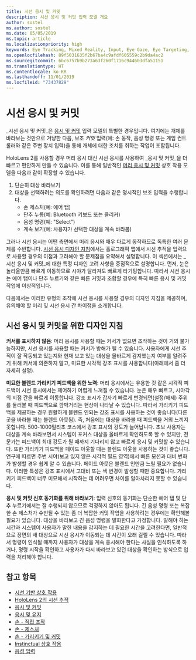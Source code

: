 ```yaml
---
title: 시선 응시 및 커밋
description: 시선 응시 및 커밋 입력 모델 개요
author: sostel
ms.author: sostel
ms.date: 05/05/2019
ms.topic: article
ms.localizationpriority: high
keywords: Eye Tracking, Mixed Reality, Input, Eye Gaze, Eye Targeting, HoloLens 2, Eye-based Selection
ms.openlocfilehash: 89f5031635f2b67ba4c9afdf605559c2b9da4ac2
ms.sourcegitcommit: 6bc6757b9b273a63f260f1716c944603dfa51151
ms.translationtype: HT
ms.contentlocale: ko-KR
ms.lasthandoff: 11/01/2019
ms.locfileid: "73437829"
---
```

# <a name="eye-gaze-and-commit"></a>시선 응시 및 커밋
_시선 응시 및 커밋_은 [응시 및 커밋](gaze-and-commit.md) 입력 모델의 특별한 경우입니다. 여기에는 개체를 바라보는 것만으로 겨냥한 다음, 보조 _커밋_ 입력(예: 손 동작, 음성 명령 또는 게임 컨트롤러와 같은 주변 장치 입력)을 통해 개체에 대한 조치를 취하는 작업이 포함됩니다. 

HoloLens 2를 사용할 경우 머리 응시 대신 시선 응시를 사용하여 _응시 및 커밋_을 더 빠르고 편안하게 만들 수 있습니다. 이를 통해 일반적인 [머리 응시 및 커밋](gaze-and-commit.md) 상호 작용 모델을 다음과 같이 확장할 수 있습니다. 
1. 단순히 대상 바라보기 
2. 대상을 선택하려는 의도를 확인하려면 다음과 같은 명시적인 보조 입력을 수행합니다.  
   - 손 제스처(예: 에어 탭)
   - 단추 누름(예: Bluetooth 키보드 또는 클리커)
   - 음성 명령(예: "Select")
   - 계속 보기(예: 사용자가 선택한 대상을 계속 바라봄)

그러나 시선 응시는 어떤 측면에서 머리 응시와 매우 다르게 동작하므로 독특한 여러 문제를 수반합니다. [시선 응시 디자인 지침](eye-tracking.md)에서는 홀로그래픽 앱에서 시선 추적을 입력으로 사용할 경우의 이점과 고려해야 할 문제점을 요약해서 설명합니다. 이 섹션에서는 _시선 응시 및 커밋_에 대한 특정 디자인 고려 사항을 중점적으로 설명합니다.
먼저, 눈은 놀라울만큼 빠르게 이동하므로 시야가 달라져도 빠르게 타기팅합니다. 따라서 시선 응시는 에어 탭이나 단추 누르기와 같은 빠른 커밋과 조합할 경우에 특히 빠른 응시 및 커밋 작업에 이상적입니다.
   
다음에서는 이러한 유형의 조작에 시선 응시를 사용할 경우의 디자인 지침을 제공하며, 유의해야 할 머리 및 시선 응시 간 차이점을 소개합니다.

## <a name="design-guidelines-for-eye-gaze-and-commit"></a>시선 응시 및 커밋을 위한 디자인 지침

**커서를 표시하지 않음**: 머리 응시를 사용할 때는 커서가 없으면 조작하는 것이 거의 불가능하지만, 시선 응시를 사용할 때는 커서가 방해가 될 수 있습니다. 사용자에게 시선 추적이 잘 작동되고 있는지와 현재 보고 있는 대상을 올바르게 감지했는지 여부를 알려주기 위해 커서에 의존하지 말고, 미묘한 시각적 강조 표시를 사용합니다(아래에서 좀 더 자세히 설명).

**미묘한 블렌드 가리키기 피드백을 위한 노력**: 머리 응시에서는 유용한 것 같은 시각적 피드백이 시선 응시에서는 제어하기 어렵게 느껴질 수 있습니다. 눈은 매우 빠르고, 시야각의 지점 간을 빠르게 이동합니다. 강조 표시가 갑자기 빠르게 변경되면(설정/해제) 주위를 둘러볼 때 피드백으로 깜박거리는 현상이 나타날 수 있습니다. 따라서 가리키기 피드백을 제공하는 경우 원활하게 블렌드 인되는 강조 표시를 사용하는 것이 좋습니다(다른 곳을 바라볼 때는 블렌드 아웃됨). 즉, 처음에는 대상을 바라볼 때 피드백을 거의 느끼지 못합니다. 500-1000밀리초 코스에서 강조 표시의 강도가 늘어납니다. 초보 사용자는 대상을 계속 바라보면서 시스템이 포커스 대상을 올바르게 확인하도록 할 수 있지만, 전문가는 피드백이 최대 강도가 될 때까지 기다리지 않고 빠르게 응시 및 커밋할 수 있습니다. 또한 가리키기 피드백을 페이드 아웃할 때는 블렌드 아웃을 사용하는 것이 좋습니다. 연구에 따르면 주변 시야(보고 있지 않은 시각적 필드 영역)에서 빠른 모션과 대비 변화가 발생할 경우 쉽게 알 수 있습니다.
페이드 아웃은 블렌드 인만큼 느릴 필요가 없습니다. 이러한 특성은 강조 표시에서 고대비 또는 색 변경이 발생할 때만 중요합니다. 가리키기 피드백이 너무 미묘해서 시작하는 데 어려우면 차이를 알아차리지 못할 수 있습니다.

**응시 및 커밋 신호 동기화를 위해 바라보기**: 입력 신호의 동기화는 단순한 에어 탭 및 단추 누르기에서는 잘 수행되지 않으므로 걱정하지 않아도 됩니다. 긴 음성 명령 또는 복잡한 손 제스처가 수반될 수 있는 좀 더 복잡한 커밋 작업을 사용하려는 경우에는 확인해볼 필요가 있습니다. 대상을 바라보고 긴 음성 명령을 발화한다고 가정합니다. 말해야 하는 시간과 시스템이 사용자가 말한 내용을 감지하는 데 필요한 시간을 고려한다면, 일반적으로 장면의 새 대상으로 시선 응시가 이동되는 데 시간이 오래 걸릴 수 있습니다. 따라서 명령이 인식될 때까지 사용자가 대상을 계속 응시해야 한다는 사실을 인식하도록 하거나, 명령 시작을 확인하고 사용자가 다시 바라보고 있던 대상을 확인하는 방식으로 입력을 처리해야 합니다.

## <a name="see-also"></a>참고 항목
* [시선 기반 상호 작용](eye-gaze-interaction.md)
* [HoloLens 2의 시선 추적](eye-tracking.md)
* [응시 및 커밋](gaze-and-commit.md)
* [응시 및 유지](gaze-and-dwell.md)
* [손 - 직접 조작](direct-manipulation.md)
* [손 - 제스처](gaze-and-commit.md#composite-gestures)
* [손 - 가리키기 및 커밋](point-and-commit.md)
* [Instinctual 상호 작용](interaction-fundamentals.md)
* [음성 입력 ](voice-input.md)
